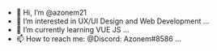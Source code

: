 - 👋 Hi, I’m @azonem21
- 👀 I’m interested in UX/UI Design and Web Development ...
- 🌱 I’m currently learning VUE JS ...
- 📫 How to reach me: @Discord: Azonem#8586 ...
